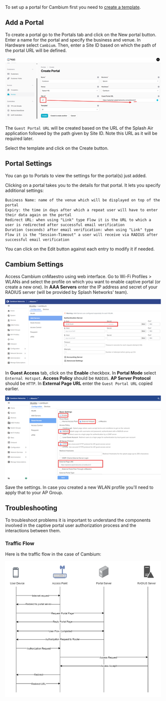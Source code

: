 To set up a portal for Cambium first you need to [create a template](../defining-templates.md).

## Add a Portal

To create a portal go to the Portals tab and click on the New portal button. Enter a name for the portal and specify the business and venue. In Hardware select `Cambium`. Then, enter a Site ID based on which the path of the portal URL will be defined.

![Cambium Portal](../assets/images/cambium/portal.png)

The `Guest Portal URL` will be created based on the URL of the Splash Air application followed by the path given by Site ID. Note this URL as it will be required later.

Select the template and click on the Create button.

## Portal Settings

You can go to Portals to view the settings for the portal(s) just added.

Clicking on a portal takes you to the details for that portal. It lets you specify additional settings:

```
Business Name: name of the venue which will be displayed on top of the portal
Expiry: the time in days after which a repeat user will have to enter their data again on the portal
Redirect URL: when using "Link" type Flow it is the URL to which a user is redirected after successful email verification
Duration (seconds) after email verification: when using "Link" type Flow it is the "Session-Timeout" a user will receive via RADIUS after successful email verification 
```

You can click on the Edit button against each entry to modify it if needed.

## Cambium Settings

Access Cambium cnMaestro using web interface. Go to Wi-Fi Profiles > WLANs and select the profile on which you want to enable captive portal (or create a new one). In **AAA Servers** enter the IP address and secret of your RADIUS server (will be provided by Splash Networks' team).

![AAA](../assets/images/cambium/aaa.png)

In **Guest Access** tab, click on the **Enable** checkbox. In **Portal Mode** select `Enternal Hotspot`. **Access Policy** should be `RADIUS`. **AP Server Protocol** should be `HTTP`. In **External Page URL** enter the `Guest Portal URL` copied earlier.

![AAA](../assets/images/cambium/guest-access.png)

Save the settings. In case you created a new WLAN profile you'll need to apply that to your AP Group.

## Troubleshooting

To troubleshoot problems it is important to understand the components involved in the captive portal user authorization process and the interactions between them.

### Traffic Flow

Here is the traffic flow in the case of Cambium:

![Traffic Flow](../assets/images/cambium/cambium-traffic-flow.png)
